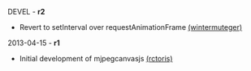 DEVEL - **r2**
 * Revert to setInterval over requestAnimationFrame [(wintermuteger)](https://github.com/wintermuteger)

2013-04-15 - **r1**
 * Initial development of mjpegcanvasjs [(rctoris)](https://github.com/rctoris/)

